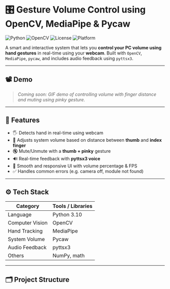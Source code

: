 # 🎛️ Gesture Volume Control using OpenCV, MediaPipe & Pycaw

![Python](https://img.shields.io/badge/Python-3.10-blue?logo=python)
![OpenCV](https://img.shields.io/badge/OpenCV-4.0+-red?logo=opencv)
![License](https://img.shields.io/badge/License-MIT-green)
![Platform](https://img.shields.io/badge/Platform-Windows-lightgrey)

A smart and interactive system that lets you **control your PC volume using hand gestures** in real-time using your **webcam**. Built with `OpenCV`, `MediaPipe`, `pycaw`, and includes audio feedback using `pyttsx3`.

---

## 📽️ Demo

> _Coming soon: GIF demo of controlling volume with finger distance and muting using pinky gesture._

---

## 🚀 Features

- 🖐️ Detects hand in real-time using webcam
- 📏 Adjusts system volume based on distance between **thumb** and **index finger**
- 🔇 Mute/Unmute with a **thumb + pinky** gesture
- 🔊 Real-time feedback with **pyttsx3 voice**
- 🎯 Smooth and responsive UI with volume percentage & FPS
- ✅ Handles common errors (e.g. camera off, module not found)

---

## ⚙️ Tech Stack

| Category       | Tools / Libraries |
|----------------|-------------------|
| Language       | Python 3.10        |
| Computer Vision| OpenCV             |
| Hand Tracking  | MediaPipe          |
| System Volume  | Pycaw              |
| Audio Feedback | pyttsx3            |
| Others         | NumPy, math        |

---

## 🗂️ Project Structure

